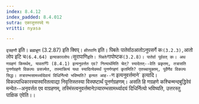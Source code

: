 ```yaml
---
index: 8.4.12
index_padded: 8.4.012
sutra: एकाजुत्तरपदे णः
vritti: nyasa

---
```

`वृत्रहणौ` इति। `ब्रह्मभ्रूण` (3.2.87) इति क्विप्। `क्षीरपाणि` इति। पिबतेः पातेर्वाठआतोऽनुपसर्गे कः` (3.2.3), `आतो लोप इटि च` (6.4.64) इत्याकारलोपः। `सुरापाणि` इति। पिबतेः `गापोष्टक` (3.2.8)। पातेर्वा पूर्ववत् कः।
अथ णग्रहणं किमर्थम्, यावता `णः` (8.4.1) इत्यनुवर्त्तत एव? नित्यार्थमिति चेत्? स्यादेतत्--वेति प्रकृतम्, तत्रासति पुनर्णग्रहणे विकल्पः प्रसज्येत, तस्मान्नित्यं यथा स्यादित्येवमर्थं पुनर्णगहणं कृतमिति? एतच्चायुक्तम्, पूर्वेणैव विकल्पः सिद्धः। तत्रारम्भसामर्थ्यादेवायं विधिर्नित्यो भविष्यति? इत्यत आह--`ण इत्यनुवर्त्तमाने` इत्यादि। विकल्पाधिकारस्यास्वरितत्वाद्या निवृत्तिस्तस्या विस्पष्टार्थं पूनर्णग्रहणम्। असति हि णग्रहणे कश्चिन्मन्दबुद्धिरेवं मन्येत--अनृवर्त्तत एव वाग्रहणम्, तस्मिंस्त्वनुवर्त्तमानेऽप्यारम्भसामर्थ्यादयं दिधिर्नित्यो भविष्यति, उत्तरस्तु पाक्षिक एवेति।।